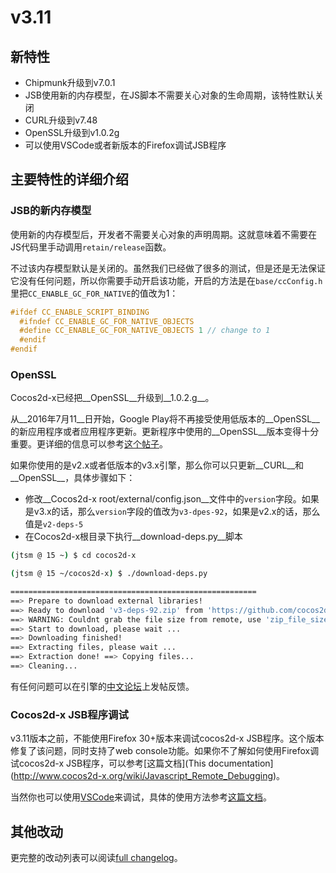 # v3.11

## 新特性

* Chipmunk升级到v7.0.1
* JSB使用新的内存模型，在JS脚本不需要关心对象的生命周期，该特性默认关闭
* CURL升级到v7.48
* OpenSSL升级到v1.0.2g
* 可以使用VSCode或者新版本的Firefox调试JSB程序

## 主要特性的详细介绍

### JSB的新内存模型

使用新的内存模型后，开发者不需要关心对象的声明周期。这就意味着不需要在JS代码里手动调用`retain/release`函数。

不过该内存模型默认是关闭的。虽然我们已经做了很多的测试，但是还是无法保证它没有任何问题，所以你需要手动开启该功能，开启的方法是在`base/ccConfig.h`里把`CC_ENABLE_GC_FOR_NATIVE`的值改为1：

```c++
#ifdef CC_ENABLE_SCRIPT_BINDING
  #ifndef CC_ENABLE_GC_FOR_NATIVE_OBJECTS
  #define CC_ENABLE_GC_FOR_NATIVE_OBJECTS 1 // change to 1
  #endif
#endif
```

### OpenSSL
Cocos2d-x已经把__OpenSSL__升级到__1.0.2.g__。

从__2016年7月11__日开始，Google Play将不再接受使用低版本的__OpenSSL__的新应用程序或者应用程序更新。更新程序中使用的__OpenSSL__版本变得十分重要。更详细的信息可以参考[这个帖子](http://discuss.cocos2d-x.org/t/openssl-problem-again/28270)。

如果你使用的是v2.x或者低版本的v3.x引擎，那么你可以只更新__CURL__和__OpenSSL__，具体步骤如下：

* 修改__Cocos2d-x root/external/config.json__文件中的`version`字段。如果是v3.x的话，那么`version`字段的值改为`v3-dpes-92`，如果是v2.x的话，那么值是`v2-deps-5`
* 在Cocos2d-x根目录下执行__download-deps.py__脚本

```sh
(jtsm @ 15 ~) $ cd cocos2d-x

(jtsm @ 15 ~/cocos2d-x) $ ./download-deps.py

=======================================================
==> Prepare to download external libraries!
==> Ready to download 'v3-deps-92.zip' from 'https://github.com/cocos2d/cocos2d-x-3rd-party-libs-bin/archive/v3-deps-92.zip'
==> WARNING: Couldnt grab the file size from remote, use 'zip_file_size' section in '/Users/jtsm/Chukong-Inc/cocos2d-x/external/config.json'
==> Start to download, please wait ...
==> Downloading finished!
==> Extracting files, please wait ...
==> Extraction done! ==> Copying files...
==> Cleaning...
```
有任何问题可以在引擎的[中文论坛](http://forum.cocos.com/)上发帖反馈。

### Cocos2d-x JSB程序调试

v3.11版本之前，不能使用Firefox 30+版本来调试cocos2d-x JSB程序。这个版本修复了该问题，同时支持了web console功能。如果你不了解如何使用Firefox调试cocos2d-x JSB程序，可以参考[这篇文档](This documentation](http://www.cocos2d-x.org/wiki/Javascript_Remote_Debugging)。

当然你也可以使用[VSCode](https://code.visualstudio.com/)来调试，具体的使用方法参考[这篇文档](http://discuss.cocos2d-x.org/t/use-vscode-to-debug-cocos2d-x-jsb-programs/27588)。

## 其他改动
更完整的改动列表可以阅读[full changelog](https://github.com/cocos2d/cocos2d-x/blob/v3/CHANGELOG)。
